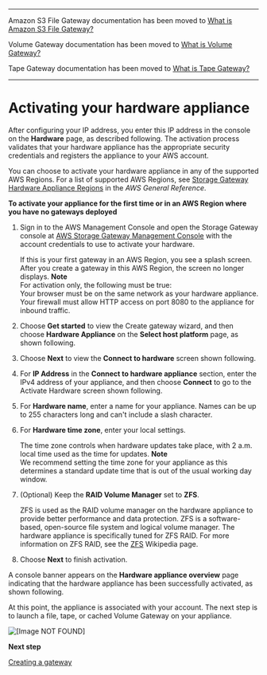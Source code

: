 --------

Amazon S3 File Gateway documentation has been moved to [What is Amazon S3 File Gateway?](https://docs.aws.amazon.com/filegateway/latest/files3/WhatIsStorageGateway.html)

Volume Gateway documentation has been moved to [What is Volume Gateway?](https://docs.aws.amazon.com/storagegateway/latest/vgw/WhatIsStorageGateway.html)

Tape Gateway documentation has been moved to [What is Tape Gateway?](https://docs.aws.amazon.com/storagegateway/latest/tgw/WhatIsStorageGateway.html)

--------

# Activating your hardware appliance<a name="appliance-activation"></a>

After configuring your IP address, you enter this IP address in the console on the **Hardware** page, as described following\. The activation process validates that your hardware appliance has the appropriate security credentials and registers the appliance to your AWS account\.

You can choose to activate your hardware appliance in any of the supported AWS Regions\. For a list of supported AWS Regions, see [Storage Gateway Hardware Appliance Regions](https://docs.aws.amazon.com/general/latest/gr/sg.html#sg-hardware-appliance) in the *AWS General Reference*\.

**To activate your appliance for the first time or in an AWS Region where you have no gateways deployed**

1. Sign in to the AWS Management Console and open the Storage Gateway console at [AWS Storage Gateway Management Console](https://console.aws.amazon.com/storagegateway/home) with the account credentials to use to activate your hardware\.

   If this is your first gateway in an AWS Region, you see a splash screen\. After you create a gateway in this AWS Region, the screen no longer displays\.
**Note**  
For activation only, the following must be true:  
Your browser must be on the same network as your hardware appliance\.
Your firewall must allow HTTP access on port 8080 to the appliance for inbound traffic\.

1. Choose **Get started** to view the Create gateway wizard, and then choose **Hardware Appliance** on the **Select host platform** page, as shown following\.

1. Choose **Next** to view the **Connect to hardware** screen shown following\.

1. For **IP Address** in the **Connect to hardware appliance** section, enter the IPv4 address of your appliance, and then choose **Connect** to go to the Activate Hardware screen shown following\.

1. For **Hardware name**, enter a name for your appliance\. Names can be up to 255 characters long and can't include a slash character\.

1. For **Hardware time zone**, enter your local settings\.

   The time zone controls when hardware updates take place, with 2 a\.m\. local time used as the time for updates\.
**Note**  
We recommend setting the time zone for your appliance as this determines a standard update time that is out of the usual working day window\.

1. \(Optional\) Keep the **RAID Volume Manager** set to **ZFS**\.

   ZFS is used as the RAID volume manager on the hardware appliance to provide better performance and data protection\. ZFS is a software\-based, open\-source file system and logical volume manager\. The hardware appliance is specifically tuned for ZFS RAID\. For more information on ZFS RAID, see the [ZFS](https://en.wikipedia.org/wiki/ZFS) Wikipedia page\.

1.  Choose **Next** to finish activation\.

A console banner appears on the **Hardware appliance overview** page indicating that the hardware appliance has been successfully activated, as shown following\.

At this point, the appliance is associated with your account\. The next step is to launch a file, tape, or cached Volume Gateway on your appliance\.

![\[Image NOT FOUND\]](http://docs.aws.amazon.com/filegateway/latest/filefsxw/images/appliance-activation-final.png)





**Next step**

[Creating a gateway](appliance-launch-gateway.md)